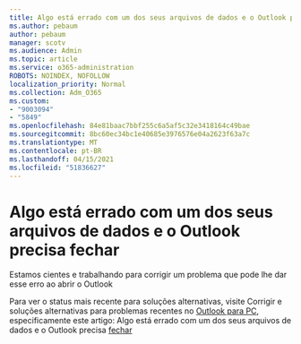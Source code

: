 ```yaml
---
title: Algo está errado com um dos seus arquivos de dados e o Outlook precisa fechar
ms.author: pebaum
author: pebaum
manager: scotv
ms.audience: Admin
ms.topic: article
ms.service: o365-administration
ROBOTS: NOINDEX, NOFOLLOW
localization_priority: Normal
ms.collection: Adm_O365
ms.custom:
- "9003094"
- "5849"
ms.openlocfilehash: 84e81baac7bbf255c6a5af5c32e3418164c49bae
ms.sourcegitcommit: 8bc60ec34bc1e40685e3976576e04a2623f63a7c
ms.translationtype: MT
ms.contentlocale: pt-BR
ms.lasthandoff: 04/15/2021
ms.locfileid: "51836627"
---
```

# <a name="something-is-wrong-with-one-of-your-data-files-and-outlook-needs-to-close"></a>Algo está errado com um dos seus arquivos de dados e o Outlook precisa fechar

Estamos cientes e trabalhando para corrigir um problema que pode lhe dar esse erro ao abrir o Outlook

Para ver o status mais recente para soluções alternativas, visite Corrigir e soluções alternativas para problemas recentes no  [Outlook para PC](https://support.microsoft.com/office/ecf61305-f84f-4e13-bb73-95a214ac1230), especificamente este artigo: Algo está errado com um dos seus arquivos de dados e o Outlook precisa [fechar](https://support.microsoft.com/office/a3b59934-2446-4f2a-bd25-58f88188b9b2)
